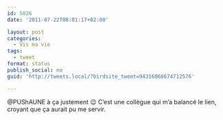 ```yaml
---
id: 5026
date: '2011-07-22T08:01:17+02:00'

layout: post
categories:
  - Vis ma vie
tags:
  - tweet
format: status
publish_social: no
guid: 'http://tweets.local/?birdsite_tweet=94316066674712576'

---
```


@PUShAUNE à ça justement 😉 C’est une collègue qui m’a balancé le lien, croyant que ça aurait pu me servir.